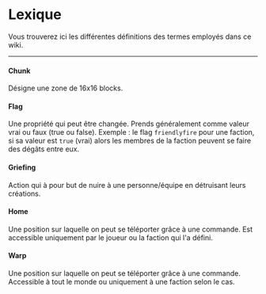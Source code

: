 # Lexique

Vous trouverez ici les différentes définitions des termes employés dans ce wiki.

***

#### Chunk
Désigne une zone de 16x16 blocks.

#### Flag
Une propriété qui peut être changée. Prends généralement comme valeur vrai ou faux (true ou false). Exemple : le flag `friendlyfire` pour une faction, si sa valeur est `true` (vrai) alors les membres de la faction peuvent se faire des dégâts entre eux.

#### Griefing
Action qui à pour but de nuire à une personne/équipe en détruisant leurs créations.

#### Home
Une position sur laquelle on peut se téléporter grâce à une commande. Est accessible uniquement par le joueur ou la faction qui l'a défini.

#### Warp
Une position sur laquelle on peut se téléporter grâce à une commande. Accessible à tout le monde ou uniquement à une faction selon le cas.
